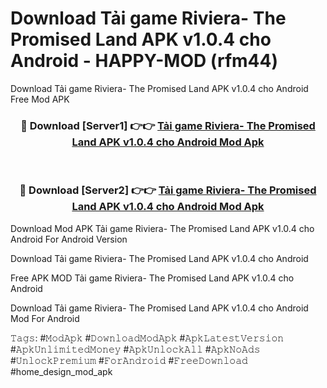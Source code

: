 # Download Tải game Riviera- The Promised Land APK v1.0.4 cho Android - HAPPY-MOD (rfm44)
Download Tải game Riviera- The Promised Land APK v1.0.4 cho Android Free Mod APK

<div align="center">
<h3>🔴 Download [Server1] 👉👉 <a href="https://apkcomod.com?title=Tải_game_Riviera-_The_Promised_Land_APK_v1.0.4_cho_Android">Tải game Riviera- The Promised Land APK v1.0.4 cho Android Mod Apk</a></h3><br>

<h3>🔴 Download [Server2] 👉👉 <a href="https://apkcomod.com?title=Tải_game_Riviera-_The_Promised_Land_APK_v1.0.4_cho_Android">Tải game Riviera- The Promised Land APK v1.0.4 cho Android Mod Apk</a></h3>
</div>


Download Mod APK Tải game Riviera- The Promised Land APK v1.0.4 cho Android For Android Version

Download Tải game Riviera- The Promised Land APK v1.0.4 cho Android 

Free APK MOD Tải game Riviera- The Promised Land APK v1.0.4 cho Android 

Download Tải game Riviera- The Promised Land APK v1.0.4 cho Android Mod For Android

𝚃𝚊𝚐𝚜: #𝙼𝚘𝚍𝙰𝚙𝚔 #𝙳𝚘𝚠𝚗𝚕𝚘𝚊𝚍𝙼𝚘𝚍𝙰𝚙𝚔 #𝙰𝚙𝚔𝙻𝚊𝚝𝚎𝚜𝚝𝚅𝚎𝚛𝚜𝚒𝚘𝚗 #𝙰𝚙𝚔𝚄𝚗𝚕𝚒𝚖𝚒𝚝𝚎𝚍𝙼𝚘𝚗𝚎𝚢 #𝙰𝚙𝚔𝚄𝚗𝚕𝚘𝚌𝚔𝙰𝚕𝚕 #𝙰𝚙𝚔𝙽𝚘𝙰𝚍𝚜 #𝚄𝚗𝚕𝚘𝚌𝚔𝙿𝚛𝚎𝚖𝚒𝚞𝚖 #𝙵𝚘𝚛𝙰𝚗𝚍𝚛𝚘𝚒𝚍 #𝙵𝚛𝚎𝚎𝙳𝚘𝚠𝚗𝚕𝚘𝚊𝚍 #home_design_mod_apk